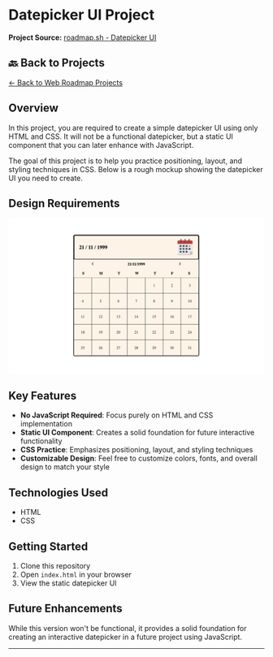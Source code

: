 # Datepicker UI Project

**Project Source:** [roadmap.sh - Datepicker UI](https://roadmap.sh/projects/datepicker-ui)

## 🔙 Back to Projects

[← Back to Web Roadmap Projects](https://github.com/YounesMoukhlij/web-roadmap-projects)


## Overview

In this project, you are required to create a simple datepicker UI using only HTML and CSS. It will not be a functional datepicker, but a static UI component that you can later enhance with JavaScript.

The goal of this project is to help you practice positioning, layout, and styling techniques in CSS. Below is a rough mockup showing the datepicker UI you need to create.

## Design Requirements

![Datepicker UI Mockup](./assets/datepicker-ui.png)

## Key Features

- **No JavaScript Required**: Focus purely on HTML and CSS implementation
- **Static UI Component**: Creates a solid foundation for future interactive functionality
- **CSS Practice**: Emphasizes positioning, layout, and styling techniques
- **Customizable Design**: Feel free to customize colors, fonts, and overall design to match your style

## Technologies Used

- HTML
- CSS

## Getting Started

1. Clone this repository
2. Open `index.html` in your browser
3. View the static datepicker UI

## Future Enhancements

While this version won't be functional, it provides a solid foundation for creating an interactive datepicker in a future project using JavaScript.

---


